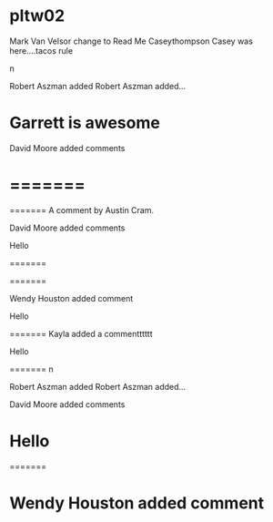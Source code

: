 # pltw02
Mark Van Velsor change to Read Me
 Caseythompson
Casey was here....tacos rule





n

Robert Aszman added Robert Aszman added...






Garrett is awesome
=======
David Moore added comments


=======
=======
=======
A comment by Austin Cram.



David Moore added comments




Hello

=======



=======



Wendy Houston added comment



Hello





=======
Kayla added a commentttttt

Hello

=======
n

Robert Aszman added Robert Aszman added...




David Moore added comments



Hello
=======


=======

Wendy Houston added comment
=======



